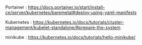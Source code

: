 

Portainer : https://docs.portainer.io/start/install-ce/server/kubernetes/baremetal#deploy-using-yaml-manifests

Kubernetes : https://kubernetes.io/docs/tutorials/cluster-management/kubelet-standalone/#prepare-the-system

minikube : https://kubernetes.io/docs/tutorials/hello-minikube/
